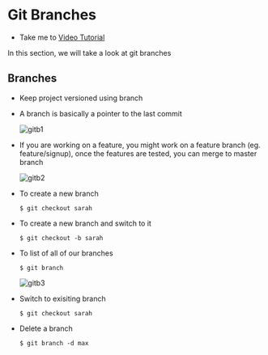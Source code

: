 # Git Branches
  - Take me to [Video Tutorial](https://kodekloud.com/topic/git-branches/)
 
In this section, we will take a look at git branches

## Branches
- Keep project versioned using branch
- A branch is basically a pointer to the last commit
  
  ![gitb1](../../images/gitb1.PNG)
  
- If you are working on a feature, you might work on a feature branch (eg. feature/signup), once the features are tested, you can merge to master branch

  ![gitb2](../../images/gitb2.PNG)
  
- To create a new branch
  ```
  $ git checkout sarah
  ```
  
- To create a new branch and switch to it
  ```
  $ git checkout -b sarah
  ```
  
- To list of all of our branches
  ```
  $ git branch
  ```
  
  ![gitb3](../../images/gitb3.PNG)
  
- Switch to exisiting branch
  ```
  $ git checkout sarah
  ```

- Delete a branch
  ```
  $ git branch -d max
  ```
  
  
